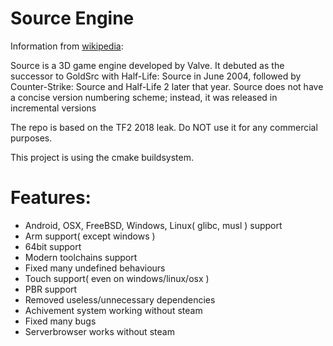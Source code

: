 # Source Engine

Information from [wikipedia](https://wikipedia.org/wiki/Source_(game_engine)):

Source is a 3D game engine developed by Valve.
It debuted as the successor to GoldSrc with Half-Life: Source in June 2004,
followed by Counter-Strike: Source and Half-Life 2 later that year.
Source does not have a concise version numbering scheme; instead, it was released in incremental versions

The repo is based on the TF2 2018 leak. Do NOT use it for any commercial purposes.

This project is using the cmake buildsystem.

# Features:
- Android, OSX, FreeBSD, Windows, Linux( glibc, musl ) support
- Arm support( except windows )
- 64bit support
- Modern toolchains support
- Fixed many undefined behaviours
- Touch support( even on windows/linux/osx )
- PBR support
- Removed useless/unnecessary dependencies
- Achivement system working without steam
- Fixed many bugs
- Serverbrowser works without steam

